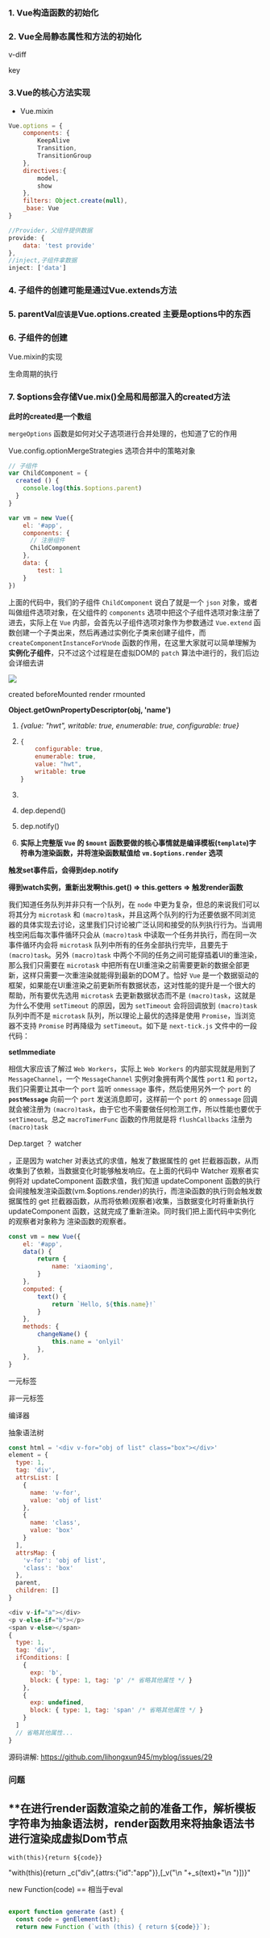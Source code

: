 

### 1. Vue构造函数的初始化

### 2. Vue全局静态属性和方法的初始化

v-diff

key

### 3.Vue的核心方法实现

- Vue.mixin

```js
Vue.options = {
	components: {
		KeepAlive
		Transition,
    	TransitionGroup
	},
	directives:{
	    model,
        show
	},
	filters: Object.create(null),
	_base: Vue
}
```

```js
//Provider，父组件提供数据
provide: {
    data: 'test provide'
},
//inject,子组件拿数据      
inject: ['data']
```



### 4. 子组件的创建可能是通过Vue.extends方法

### 5. parentVal` 应该是 `Vue.options.created 主要是options中的东西

### 6. 子组件的创建

Vue.mixin的实现

生命周期的执行

### 7. $options会存储Vue.mix()全局和局部混入的created方法

**此时的created是一个数组**

`mergeOptions` 函数是如何对父子选项进行合并处理的，也知道了它的作用

Vue.config.optionMergeStrategies 选项合并中的策略对象

```js
// 子组件
var ChildComponent = {
  created () {
    console.log(this.$options.parent)
  }
}

var vm = new Vue({
    el: '#app',
    components: {
      // 注册组件
      ChildComponent
    },
    data: {
        test: 1
    }
})
```

上面的代码中，我们的子组件 `ChildComponent` 说白了就是一个 `json` 对象，或者叫做组件选项对象，在父组件的 `components` 选项中把这个子组件选项对象注册了进去，实际上在 `Vue` 内部，会首先以子组件选项对象作为参数通过 `Vue.extend` 函数创建一个子类出来，然后再通过实例化子类来创建子组件，而 `createComponentInstanceForVnode` 函数的作用，在这里大家就可以简单理解为**实例化子组件**，只不过这个过程是在虚拟DOM的 `patch` 算法中进行的，我们后边会详细去讲

![](https://cn.vuejs.org/images/lifecycle.png)

created
beforeMounted
render
rmounted

 **Object.getOwnPropertyDescriptor(obj, 'name')**

1. *{value: "hwt", writable: true, enumerable: true, configurable: true}*

2. ```js
   {
       configurable: true,
       enumerable: true,
       value: "hwt",
       writable: true  
   }
   ```

3. 

4. dep.depend()

5. dep.notify()

6. **实际上完整版 `Vue` 的 `$mount` 函数要做的核心事情就是编译模板(`template`)字符串为渲染函数，并将渲染函数赋值给 `vm.$options.render` 选项**

**触发set事件后，会得到dep.notify**

**得到watch实例，重新出发啊this.get()  => this.getters => 触发render函数**





我们知道任务队列并非只有一个队列，在 `node` 中更为复杂，但总的来说我们可以将其分为 `microtask` 和 `(macro)task`，并且这两个队列的行为还要依据不同浏览器的具体实现去讨论，这里我们只讨论被广泛认同和接受的队列执行行为。当调用栈空闲后每次事件循环只会从 `(macro)task` 中读取一个任务并执行，而在同一次事件循环内会将 `microtask` 队列中所有的任务全部执行完毕，且要先于 `(macro)task`。另外 `(macro)task` 中两个不同的任务之间可能穿插着UI的重渲染，那么我们只需要在 `microtask` 中把所有在UI重渲染之前需要更新的数据全部更新，这样只需要一次重渲染就能得到最新的DOM了。恰好 `Vue` 是一个数据驱动的框架，如果能在UI重渲染之前更新所有数据状态，这对性能的提升是一个很大的帮助，所有要优先选用 `microtask` 去更新数据状态而不是 `(macro)task`，这就是为什么不使用 `setTimeout` 的原因，因为 `setTimeout` 会将回调放到 `(macro)task` 队列中而不是 `microtask` 队列，所以理论上最优的选择是使用 `Promise`，当浏览器不支持 `Promise` 时再降级为 `setTimeout`。如下是 `next-tick.js` 文件中的一段代码：

**setImmediate**



相信大家应该了解过 `Web Workers`，实际上 `Web Workers` 的内部实现就是用到了 `MessageChannel`，一个 `MessageChannel` 实例对象拥有两个属性 `port1` 和 `port2`，我们只需要让其中一个 `port` 监听 `onmessage` 事件，然后使用另外一个 `port` 的 **`postMessage`** 向前一个 `port` 发送消息即可，这样前一个 `port` 的 `onmessage` 回调就会被注册为 `(macro)task`，由于它也不需要做任何检测工作，所以性能也要优于 `setTimeout`。总之 `macroTimerFunc` 函数的作用就是将 `flushCallbacks` 注册为 `(macro)task`

Dep.target ？ watcher

，正是因为 watcher 对表达式的求值，触发了数据属性的 get 拦截器函数，从而收集到了依赖，当数据变化时能够触发响应。在上面的代码中 Watcher 观察者实例将对 updateComponent 函数求值，我们知道 updateComponent 函数的执行会间接触发渲染函数(vm.$options.render)的执行，而渲染函数的执行则会触发数据属性的 get 拦截器函数，从而将依赖(观察者)收集，当数据变化时将重新执行 updateComponent 函数，这就完成了重新渲染。同时我们把上面代码中实例化的观察者对象称为 渲染函数的观察者。

```js
const vm = new Vue({
    el: '#app',
    data() {
        return {
            name: 'xiaoming',
        }
    },
    computed: {
        text() {
            return `Hello, ${this.name}!`
        }
    },
    methods: {
        changeName() {
            this.name = 'onlyil'
        },
    },
}
```

一元标签

非一元标签

编译器

抽象语法树

```js
const html = '<div v-for="obj of list" class="box"></div>'
element = {
  type: 1,
  tag: 'div',
  attrsList: [
    {
      name: 'v-for',
      value: 'obj of list'
    },
    {
      name: 'class',
      value: 'box'
    }
  ],
  attrsMap: {
    'v-for': 'obj of list',
    'class': 'box'
  },
  parent,
  children: []
}
```

```js
<div v-if="a"></div>
<p v-else-if="b"></p>
<span v-else></span>
{
  type: 1,
  tag: 'div',
  ifConditions: [
    {
      exp: 'b',
      block: { type: 1, tag: 'p' /* 省略其他属性 */ }
    },
    {
      exp: undefined,
      block: { type: 1, tag: 'span' /* 省略其他属性 */ }
    }
  ]
  // 省略其他属性...
}
```

源码讲解: https://github.com/lihongxun945/myblog/issues/29

### 问题

## **在进行render函数渲染之前的准备工作，解析模板字符串为抽象语法树，render函数用来将抽象语法书进行渲染成虚拟Dom节点

`with(this){return ${code}}`

"with(this){return _c("div",{attrs:{"id":"app"}},[_v("\n "+_s(text)+"\n ")])}"

new Function(code) == 相当于eval

```js

export function generate (ast) {
  const code = genElement(ast);
  return new Function (`with (this) { return ${code}}`);

```



